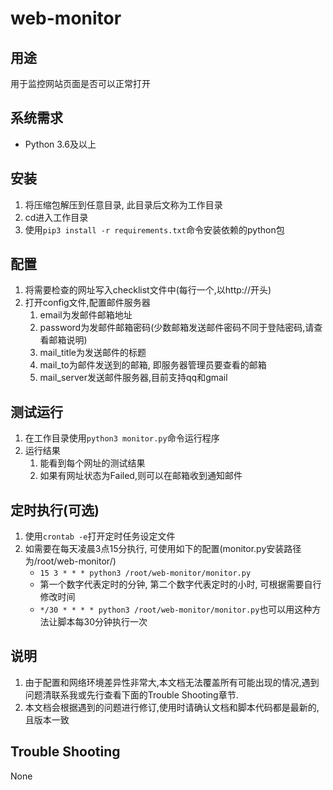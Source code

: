 # web-monitor

## 用途
用于监控网站页面是否可以正常打开

## 系统需求
* Python 3.6及以上

## 安装
1. 将压缩包解压到任意目录, 此目录后文称为工作目录
1. cd进入工作目录
1. 使用`pip3 install -r requirements.txt`命令安装依赖的python包

## 配置
1. 将需要检查的网址写入checklist文件中(每行一个,以http://开头)
1. 打开config文件,配置邮件服务器
    1. email为发邮件邮箱地址
    1. password为发邮件邮箱密码(少数邮箱发送邮件密码不同于登陆密码,请查看邮箱说明)
    1. mail_title为发送邮件的标题
    1. mail_to为邮件发送到的邮箱, 即服务器管理员要查看的邮箱
    1. mail_server发送邮件服务器,目前支持qq和gmail

## 测试运行
1. 在工作目录使用`python3 monitor.py`命令运行程序
1. 运行结果
    1. 能看到每个网址的测试结果
    1. 如果有网址状态为Failed,则可以在邮箱收到通知邮件

## 定时执行(可选)
1. 使用`crontab -e`打开定时任务设定文件
1. 如需要在每天凌晨3点15分执行, 可使用如下的配置(monitor.py安装路径为/root/web-monitor/)
    * `15 3 * * * python3 /root/web-monitor/monitor.py`
    * 第一个数字代表定时的分钟, 第二个数字代表定时的小时, 可根据需要自行修改时间
    * `*/30 * * * * python3 /root/web-monitor/monitor.py`也可以用这种方法让脚本每30分钟执行一次

## 说明
1. 由于配置和网络环境差异性非常大,本文档无法覆盖所有可能出现的情况,遇到问题清联系我或先行查看下面的Trouble Shooting章节.
1. 本文档会根据遇到的问题进行修订,使用时请确认文档和脚本代码都是最新的,且版本一致

## Trouble Shooting
None
